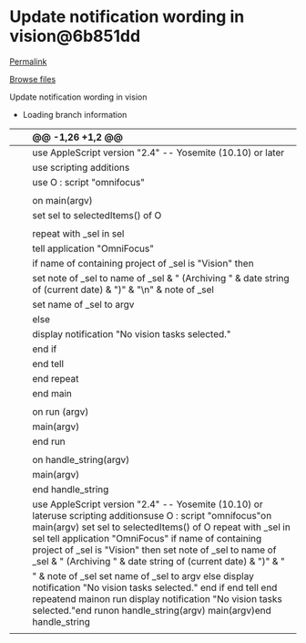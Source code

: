 # Update notification wording in vision@6b851dd

[Permalink](update-notification-wording-in-vision-6b851dd.md)

[Browse files](https://github.com/brandonpittman/OmniFocus/tree/6b851dd883808b31b52f5a107874aeabd672604a)

 Update notification wording in vision

* Loading branch information

|  |  | @@ -1,26 +1,2 @@ |
| :--- | :--- | :--- |
|  |  |  use AppleScript version "2.4" -- Yosemite \(10.10\) or later |
|  |  |  use scripting additions |
|  |  |  use O : script "omnifocus" |
|  |  |  |
|  |  |  on main\(argv\) |
|  |  |  set sel to selectedItems\(\) of O |
|  |  |  |
|  |  |  repeat with \_sel in sel |
|  |  |  tell application "OmniFocus" |
|  |  |  if name of containing project of \_sel is "Vision" then |
|  |  |  set note of \_sel to name of \_sel & " \(Archiving " & date string of \(current date\) & "\)" & "\n" & note of \_sel |
|  |  |  set name of \_sel to argv |
|  |  |  else |
|  |  |  display notification "No vision tasks selected." |
|  |  |  end if |
|  |  |  end tell |
|  |  |  end repeat |
|  |  |  end main |
|  |  |  |
|  |  |  on run \(argv\) |
|  |  |  main\(argv\) |
|  |  |  end run |
|  |  |  |
|  |  |  on handle\_string\(argv\) |
|  |  |  main\(argv\) |
|  |  |  end handle\_string  |
|  |  |  use AppleScript version "2.4" -- Yosemite \(10.10\) or lateruse scripting additionsuse O : script "omnifocus"on main\(argv\) set sel to selectedItems\(\) of O repeat with \_sel in sel tell application "OmniFocus" if name of containing project of \_sel is "Vision" then set note of \_sel to name of \_sel & " \(Archiving " & date string of \(current date\) & "\)" & " |
|  |  |  " & note of \_sel set name of \_sel to argv else display notification "No vision tasks selected." end if end tell end repeatend mainon run display notification "No vision tasks selected."end runon handle\_string\(argv\) main\(argv\)end handle\_string  |
|  |  |  |

